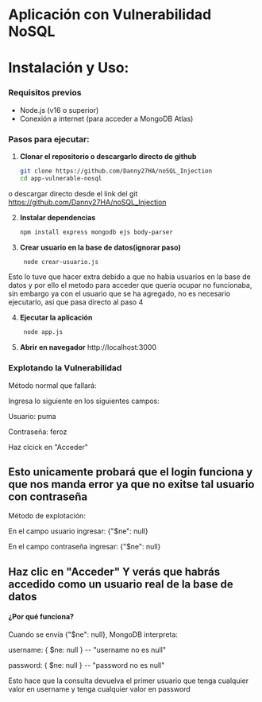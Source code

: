 # Aplicación con Vulnerabilidad NoSQL 

# Instalación y Uso:

### Requisitos previos
- Node.js (v16 o superior)
- Conexión a internet (para acceder a MongoDB Atlas)

### Pasos para ejecutar:
1. **Clonar el repositorio o descargarlo directo de github**
   ```bash
   git clone https://github.com/Danny27HA/noSQL_Injection
   cd app-vulnerable-nosql

o descargar directo desde el link del git https://github.com/Danny27HA/noSQL_Injection

2. **Instalar dependencias**
   ```bash
   npm install express mongodb ejs body-parser


3. **Crear usuario en la base de datos(ignorar paso)**
   ```bash
    node crear-usuario.js

Esto lo tuve que hacer extra debido a que no habia usuarios en la base de datos y por ello el metodo para acceder que queria ocupar no funcionaba, sin embargo ya con el usuario que se ha agregado, no es necesario ejecutarlo, asi que pasa directo al paso 4

4. **Ejecutar la aplicación**
   ```bash
    node app.js

5. **Abrir en navegador**
http://localhost:3000





### Explotando la Vulnerabilidad

Método normal que fallará:

Ingresa lo siguiente en los siguientes campos:

Usuario: puma

Contraseña: feroz

Haz clcick en "Acceder"

Esto unicamente probará que el login funciona y que nos manda error ya que no exitse tal usuario con contraseña
--------------------------------------------------------------------------------------------------------------

Método de explotación:

En el campo usuario ingresar: {"$ne": null}

En el campo contraseña ingresar: {"$ne": null}

Haz clic en "Acceder" Y verás que habrás accedido como un usuario real de la base de datos
------------------------------------------------------------------------------------------------------------------

#### ¿Por qué funciona?

Cuando se envía {"$ne": null}, MongoDB interpreta:

username: { $ne: null } -- "username no es null"

password: { $ne: null } -- "password no es null"

Esto hace que la consulta devuelva el primer usuario que tenga cualquier valor en username y tenga cualquier valor en password
